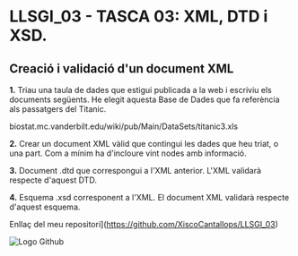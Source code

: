  # LLSGI_03 - TASCA 03: XML, DTD i XSD.
## Creació i validació d'un document XML


**1.** Triau una taula de dades que estigui publicada a la web i escriviu els documents següents. He elegit aquesta Base de Dades que fa referència als passatgers del Titanic.

biostat.mc.vanderbilt.edu/wiki/pub/Main/DataSets/titanic3.xls

**2.** Crear un document XML vàlid que contingui les dades que heu triat, o una part. Com a mínim ha d'incloure vint nodes amb informació.

**3.** Document .dtd que correspongui a l'XML anterior. L'XML validarà respecte d'aquest DTD.

**4.** Esquema .xsd corresponent a l'XML. El document XML validarà respecte d'aquest esquema.

Enllaç del meu repositori](https://github.com/XiscoCantallops/LLSGI_03)

![Logo Github](/GitHub-Mark-64px.png)
